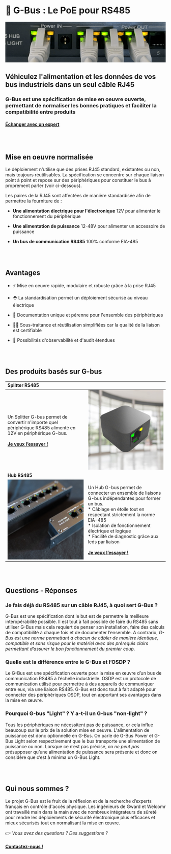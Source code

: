 🚌 G-Bus : Le PoE pour RS485
=========================

<img src="img/blink.gif">

## Véhiculez l'alimentation et les données de vos bus industriels dans un seul câble RJ45
### G-Bus est une spécification de mise en oeuvre ouverte, permettant de normaliser les bonnes pratiques et faciliter la compatibilité entre produits

#### [Échanger avec un expert ](https://coda.io/form/G-Bus_dW-qvQxBeKl?Origin=EXPERT)

<BR /><BR />


**Mise en oeuvre normalisée**
-----------------------------

Le déploiement n'utilise que des prises RJ45 standard, existantes ou non, mais toujours réutilisables.
La spécification se concentre sur chaque liaison point à point et repose sur des périphériques pour constituer le bus à proprement parler (voir ci-dessous).

Les paires de la RJ45 sont affectées de manière standardisée afin de permettre la fourniture de :

*  **Une alimentation électrique pour l'électronique**
12V pour alimenter le fonctionnement du périphérique

*  **Une alimentation de puissance**
12-48V pour alimenter un accessoire de puissance

*  **Un bus de communication RS485**
100% conforme EIA-485

<BR /><BR />

**Avantages**
-------------


*  ⚡️ Mise en oeuvre rapide, modulaire et robuste grâce à la prise RJ45
  
*  ⛑️ La standardisation permet un déploiement sécurisé au niveau électrique
  
*  📑 Documentation unique et pérenne pour l'ensemble des périphériques
  
*  👷🏻 Sous-traitance et réutilisation simplifiées car la qualité de la liaison est certifiable
  
*  🔎 Possibilités d'observabilité et d'audit étendues
  

<BR /><BR />


**Des produits basés sur G-bus** 
---------------------------------


| **Splitter RS485** ||
| :------------ | ------------ |
| Un Splitter G-bus permet de convertir n'importe quel périphérique RS485 alimenté en 12V en périphérique G-bus.<BR /><BR />[**Je veux l’essayer !**](https://coda.io/form/G-Bus_dW-qvQxBeKl?Origin=SPLIT)  |  <img src="img/splitter.jpg" width="250" height="250"> |
| **Hub RS485** ||
| <img src="img/hub-light.png" width="250" height="250"> | Un Hub G-bus permet de connecter un ensemble de liaisons G-bus indépendantes pour former un bus.<BR />*  Câblage en étoile tout en respectant strictement la norme EIA-485<BR />*  Isolation de fonctionnement électrique et logique<BR />*  Facilité de diagnostic grâce aux leds par liaison<BR /><BR />[**Je veux l’essayer !**](https://coda.io/form/G-Bus_dW-qvQxBeKl?Origin=HUB) |


<BR /><BR />

**Questions - Réponses** 
---------------------------------
### **Je fais déjà du RS485 sur un câble RJ45, à quoi sert G-Bus ?**
G-Bus est une spécification dont le but est de permettre la meilleure interopérabilité possible. Il est tout à fait possible de faire du RS485 sans utiliser G-Bus mais cela requiert de penser son installation, faire des calculs de compatibilité à chaque fois et de documenter l’ensemble. A contrario, *G-Bus est une norme permettant à chacun de câbler de manière identique, compatible et sans risque pour le matériel avec des prérequis clairs permettant d’assurer le bon fonctionnement du premier coup.*


### **Quelle est la différence entre le G-Bus et l’OSDP ?**
Le G-Bus est une spécification ouverte pour la mise en œuvre d’un bus de communication RS485 à l’échelle industrielle.
OSDP est un protocole de communication utilisé pour permettre à des appareils de communiquer entre eux, via une liaison RS485.
G-Bus est donc tout à fait adapté pour connecter des périphériques OSDP, tout en apportant ses avantages dans la mise en œuvre.

### **Pourquoi G-bus "Light" ? Y a-t-il un G-bus "non-light" ?**
Tous les périphériques ne nécessitent pas de puissance, or cela influe beaucoup sur le prix de la solution mise en oeuvre. L'alimentation de puissance est donc optionnelle en G-Bus. On parle de G-Bus Power et G-Bus Light selon respectivement que le bus transporte une alimentation de puissance ou non.
Lorsque ce n’est pas précisé, on *ne peut pas* présupposer qu’une alimentation de puissance sera présente et donc on considère que c’est à minima un G-Bus Light.

<BR /><BR />

**Qui nous sommes ?** 
---------------------------------
Le projet G-Bus est le fruit de la réflexion et de la recherche d’experts français en contrôle d'accès physique. Les ingénieurs de Gward et Welcomr ont travaillé main dans la main avec de nombreux intégrateurs de sûreté pour rendre les déploiements de sécurité électronique plus efficaces et mieux sécurisés tout en normalisant la mise en œuvre.

👉 *Vous avez des questions ? Des suggestions ?*

#### [**Contactez-nous !**](https://coda.io/form/G-Bus_dW-qvQxBeKl?Origin=CONTACT)

